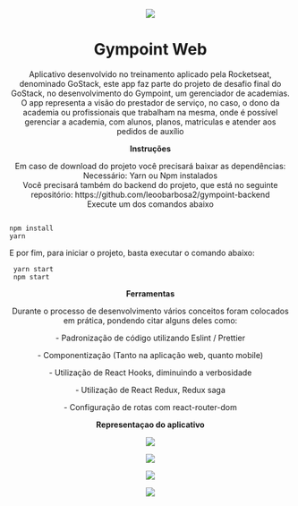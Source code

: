 <p align="center">
  <img src="https://user-images.githubusercontent.com/54908803/71583546-b6295800-2aed-11ea-8235-5c80cc029783.png" />
</p>

<h1 align="center">
  Gympoint Web
</h1>

<p align="center">
  Aplicativo desenvolvido no treinamento aplicado pela Rocketseat, denominado GoStack, este app faz parte do projeto de desafio
  final do GoStack, no desenvolvimento do Gympoint, um gerenciador de academias.
  O app representa a visão do prestador de serviço, no caso, o dono da academia ou profissionais que trabalham na mesma, onde é possível gerenciar a academia, com alunos, planos, matriculas e atender aos pedidos de auxílio
</p>

<p align="center">
  <strong>Instruções</strong>
</p>

<p align="center">
  Em caso de download do projeto você precisará baixar as dependências: <br>
  Necessário: Yarn ou Npm instalados<br>
  Você precisará também do backend do projeto, que está no seguinte repositório: https://github.com/leoobarbosa2/gympoint-backend <br>
  Execute um dos comandos abaixo
  
  ```
  
  npm install
  yarn
  
  ```
  
  E por fim, para iniciar o projeto, basta executar o comando abaixo:
  
  ```
   yarn start
   npm start
  ```
</p>


<p align="center">
  <strong>Ferramentas</strong>
</p>

<p align="center">
  Durante o processo de desenvolvimento vários conceitos foram colocados em prática, pondendo citar alguns deles como:
</p>

<p align="center">- Padronização de código utilizando Eslint / Prettier</p>
<p align="center">- Componentização (Tanto na aplicação web, quanto mobile)</p>
<p align="center">- Utilização de React Hooks, diminuindo a verbosidade</p>
<p align="center">- Utilização de React Redux, Redux saga</p>
<p align="center">- Configuração de rotas com react-router-dom</p>



<p align="center">
  <strong>Representaçao do aplicativo</strong>
</p>

<p align="center">
  <img src="https://user-images.githubusercontent.com/54908803/71585337-f17b5500-2af4-11ea-8c4f-ccf045d838dd.png" />
</p>

<p align="center">
  <img src="https://user-images.githubusercontent.com/54908803/71585357-048e2500-2af5-11ea-99f7-feca4ff7d5ca.png" />
</p>

<p align="center">
  <img src="https://user-images.githubusercontent.com/54908803/71585365-0d7ef680-2af5-11ea-8666-4951cb3e3ef0.png" />
</p>

<p align="center">
  <img src="https://user-images.githubusercontent.com/54908803/71585383-1b347c00-2af5-11ea-8346-aa47bd28decc.png" />
</p>
